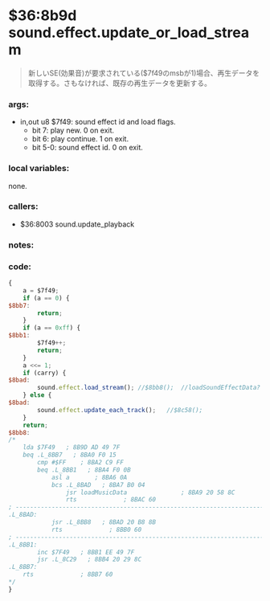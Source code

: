 ﻿
# $36:8b9d sound.effect.update_or_load_stream
> 新しいSE(効果音)が要求されている($7f49のmsbが1)場合、再生データを取得する。さもなければ、既存の再生データを更新する。

### args:
+	in,out u8 $7f49: sound effect id and load flags.
	- bit 7: play new. 0 on exit.
	- bit 6: play continue. 1 on exit.
	- bit 5-0: sound effect id. 0 on exit.

### local variables:
none.

### callers:
+	$36:8003 sound.update_playback

### notes:


### code:
```js
{
	a = $7f49;
	if (a == 0) {
$8bb7:
		return;
	}
	if (a == 0xff) {
$8bb1:
		$7f49++;
		return;
	}
	a <<= 1;
	if (carry) {
$8bad:
		sound.effect.load_stream();	//$8bb8();	//loadSoundEffectData?
	} else {
$8bad:
		sound.effect.update_each_track();	//$8c58();
	}
	return;
$8bb8:
/*
    lda $7F49   ; 8B9D AD 49 7F
    beq .L_8BB7   ; 8BA0 F0 15
		cmp #$FF    ; 8BA2 C9 FF
		beq .L_8BB1   ; 8BA4 F0 0B
			asl a       ; 8BA6 0A
			bcs .L_8BAD   ; 8BA7 B0 04
				jsr loadMusicData               ; 8BA9 20 58 8C
				rts             ; 8BAC 60
; ----------------------------------------------------------------------------
.L_8BAD:
			jsr .L_8BB8   ; 8BAD 20 B8 8B
			rts             ; 8BB0 60
; ----------------------------------------------------------------------------
.L_8BB1:
		inc $7F49   ; 8BB1 EE 49 7F
		jsr .L_8C29   ; 8BB4 20 29 8C
.L_8BB7:
  	rts             ; 8BB7 60
*/
}
```




